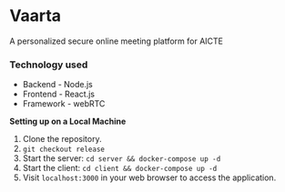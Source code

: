 # Vaarta
A personalized secure online meeting platform for AICTE

### Technology used

- Backend - Node.js
- Frontend - React.js
- Framework - webRTC

**Setting up on a Local Machine**
1. Clone the repository.
2. `git checkout release`
3. Start the server: `cd server && docker-compose up -d`
4. Start the client: `cd client && docker-compose up -d`
5. Visit `localhost:3000` in your web browser to access the application.